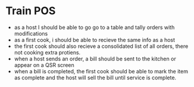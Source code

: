 # Train  POS

- as a host I should be able to go go to a table and tally orders with modifications
- as a first cook, i should be able to recieve the same info as a host
- the first cook should also recieve a consolidated list of all orders, there not cooking extra protiens. 
- when a host  sends an order, a bill should be sent to the kitchen or appear on a QSR screen
- when a bill is completed, the first cook should be able to mark the item as complete and the host will sell the bill until service is complete.
